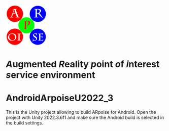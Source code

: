 ![ARpoise Logo](/Assets/Images/arpoise_logo_rgb-128.png)
# *A*ugmented *R*eality *p*oint *o*f *i*nterest *s*ervice *e*nvironment
# AndroidArpoiseU2022_3
This is the Unity project allowing to build ARpoise for Android. Open the project with Unity 2022.3.6f1 and make sure the Android build is selected in the build settings.
